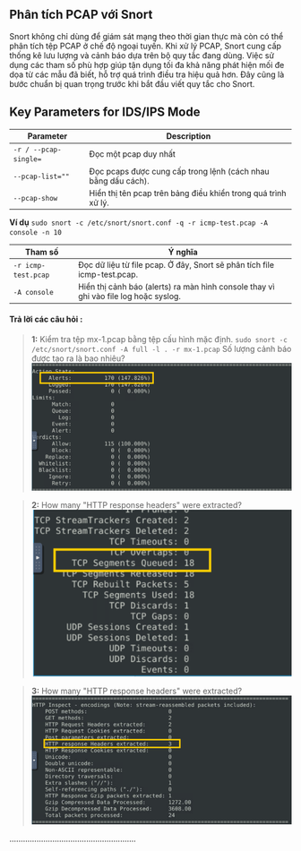 ## Phân tích PCAP với Snort
Snort không chỉ dùng để giám sát mạng theo thời gian thực mà còn có thể phân tích tệp PCAP ở chế độ ngoại tuyến. Khi xử lý PCAP, Snort cung cấp thống kê lưu lượng và cảnh báo dựa trên bộ quy tắc đang dùng. Việc sử dụng các tham số phù hợp giúp tận dụng tối đa khả năng phát hiện mối đe dọa từ các mẫu đã biết, hỗ trợ quá trình điều tra hiệu quả hơn. Đây cũng là bước chuẩn bị quan trọng trước khi bắt đầu viết quy tắc cho Snort.
## Key Parameters for IDS/IPS Mode

| Parameter | Description |
|-----------|-------------|
| `-r / --pcap-single=`      | Đọc một pcap duy nhất |
| `--pcap-list=""`      | Đọc pcaps được cung cấp trong lệnh (cách nhau bằng dấu cách). |
| `--pcap-show`      | Hiển thị tên pcap trên bảng điều khiển trong quá trình xử lý. |

**Ví dụ**
`sudo snort -c /etc/snort/snort.conf -q -r icmp-test.pcap -A console -n 10`

| Tham số | Ý nghĩa |
|-----------|-------------|
| `-r icmp-test.pcap` | Đọc dữ liệu từ file pcap. Ở đây, Snort sẽ phân tích file icmp-test.pcap. |
| `-A console`      | Hiển thị cảnh báo (alerts) ra màn hình console thay vì ghi vào file log hoặc syslog. |

#### Trả lời các câu hỏi :
>**1:** Kiểm tra tệp mx-1.pcap bằng tệp cấu hình mặc định.
`sudo snort -c /etc/snort/snort.conf -A full -l . -r mx-1.pcap`
Số lượng cảnh báo được tạo ra là bao nhiêu?
![alt text](<../png/snort-task8 (1).png>)

>**2:** How many "HTTP response headers" were extracted?
![alt text](<../png/snort-task8 (2).png>)

>**3:** How many "HTTP response headers" were extracted?
![alt text](<../png/snort-task8 (3).png>)

........................................................
